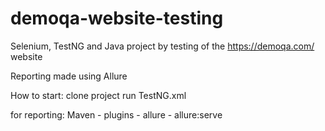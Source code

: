 # demoqa-website-testing

Selenium, TestNG and Java project by testing of the https://demoqa.com/ website

Reporting made using Allure

How to start:
clone project
run TestNG.xml 

for reporting:
Maven - plugins - allure - allure:serve
